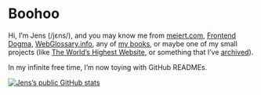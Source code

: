 # Boohoo

Hi, I’m Jens (/jɛns/), and you may know me from [meiert.com](https://meiert.com/en/), [Frontend Dogma](https://frontenddogma.com/), [WebGlossary.info](https://webglossary.info/), any of [my books](https://www.goodreads.com/author/list/13623828.Jens_Oliver_Meiert), or maybe one of my small projects (like [The World’s Highest Website](https://worlds-highest-website.com/), or something that I’ve [archived](https://mirrors.meiert.org/)).

In my infinite free time, I’m now toying with GitHub READMEs.

[![Jens’s public GitHub stats](https://github-readme-stats.vercel.app/api?username=j9t&show_icons=true&theme=transparent)](https://github.com/anuraghazra/github-readme-stats)

<!--
  @@ Try:
  * https://github.com/lowlighter/metrics
  * https://simonwillison.net/2020/Jul/10/self-updating-profile-readme/
    - https://doteki.org/docs/
-->